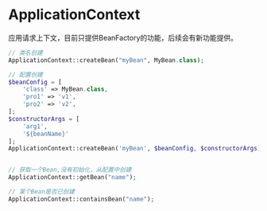 # ApplicationContext

应用请求上下文，目前只提供BeanFactory的功能，后续会有新功能提供。

```php
// 类名创建
ApplicationContext::createBean("myBean", MyBean.class);

// 配置创建
$beanConfig = [
    'class' => MyBean.class,
    'pro1' => 'v1',
    'pro2' => 'v2',
];
$constructorArgs = [
    'arg1',
    '${beanName}'
];
ApplicationContext::createBean('myBean', $beanConfig, $constructorArgs);


// 获取一个Bean,没有初始化，从配置中创建
ApplicationContext::getBean("name");

// 某个Bean是否已创建
ApplicationContext::containsBean("name");
```



